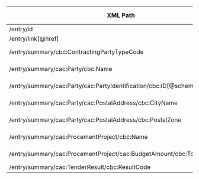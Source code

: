 | XML Path                                                                   | Ontology Property           | Entity Class      | Related Entity Class | Subject Generation                                                | Join Condition                                                                          | Datatype                                                                  | Function Name | Function Output             |                                     |
|----------------------------------------------------------------------------|-----------------------------|-------------------|----------------------|-------------------------------------------------------------------|-----------------------------------------------------------------------------------------|---------------------------------------------------------------------------|---------------|-----------------------------|-------------------------------------|
| /entry/id                                                                  | hasID                       | ProcurementObject | Identifier           | <http://data.europa.eu/a4g/ontology#ProcurementObject>_<ID_Value> | -                                                                                       | xsd:string                                                                | -             | -                           |                                     |
| /entry/link\[@href\]                                                       | hasURL                      | ProcurementObject | Document             | <http://data.europa.eu/a4g/ontology#ProcurementObject>_<ID_Value> | -                                                                                       | xsd:anyURI                                                                | -             | -                           |                                     |
| /entry/summary/cbc:ContractingPartyTypeCode                                | hasContractingPartyTypeCode | PrimaryRole       | org:Organization     | -                                                                 | -                                                                                       | relatedEntityClass.hasContractingPartyTypeCode = ontologyProperty.listURI | xsd:string    | GetContractingPartyTypeCode | <Contracting_Party_Type_Code_Value> |
| /entry/summary/cac:Party/cbc:Name                                          | hasName                     | PrimaryRole       | org:Organization     | <http://data.europa.eu/a4g/ontology#PrimaryRole>_<ID_Value>       | relatedEntityClass.hasID = ontologyProperty.playedByOrganisation.hasID                  | xsd:string                                                                | -             | -                           |                                     |
| /entry/summary/cac:Party/cac:PartyIdentification/cbc:ID[@schemeName='NIF'] | hasNIF                      | PrimaryRole       | org:Organization     | <http://data.europa.eu/a4g/ontology#PrimaryRole>_<ID_Value>       | relatedEntityClass.hasID = ontologyProperty.playedByOrganisation.hasID                  | xsd:string                                                                | -             | -                           |                                     |
| /entry/summary/cac:Party/cac:PostalAddress/cbc:CityName                    | hasCityName                 | PrimaryRole       | org:Organization     | <http://data.europa.eu/a4g/ontology#PrimaryRole>_<ID_Value>       | relatedEntityClass.hasID = ontologyProperty.playedByOrganisation.hasID                  | xsd:string                                                                | -             | -                           |                                     |
| /entry/summary/cac:Party/cac:PostalAddress/cbc:PostalZone                  | hasPostalZone               | PrimaryRole       | org:Organization     | <http://data.europa.eu/a4g/ontology#PrimaryRole>_<ID_Value>       | relatedEntityClass.hasID = ontologyProperty.playedByOrganisation.hasID                  | xsd:string                                                                | -             | -                           |                                     |
| /entry/summary/cac:ProcementProject/cbc:Name                               | hasName                     | ProcurementObject | Document             | <http://data.europa.eu/a4g/ontology#ProcurementObject>_<ID_Value> | relatedEntityClass.hasID.hasIdentifierValue = ontologyProperty.hasID.hasIdentifierValue | xsd:string                                                                | -             | -                           |                                     |
| /entry/summary/cac:ProcementProject/cac:BudgetAmount/cbc:TotalAmount       | hasTotalAmount              | ProcurementObject | Document             | <http://data.europa.eu/a4g/ontology#ProcurementObject>_<ID_Value> | relatedEntityClass.hasID.hasIdentifierValue = ontologyProperty.hasID.hasIdentifierValue | xsd:decimal                                                               | -             | -                           |                                     |
| /entry/summary/cac:TenderResult/cbc:ResultCode                             | hasTenderResultCode         | ProcurementObject | Notice               | `<http://data.europa                                              |                                                                                         |                                                                           |               |                             |                                     |
